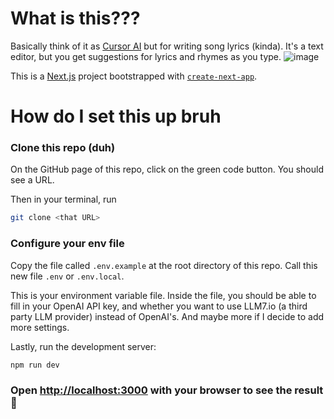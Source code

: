 # What is this???
Basically think of it as [Cursor AI](https://cursor.com/en) but for writing song lyrics (kinda). It's a text editor, but you get suggestions for lyrics and rhymes as you type.
![image](https://github.com/user-attachments/assets/4e754119-b3a5-434c-9459-bb5785c72f6f)


This is a [Next.js](https://nextjs.org) project bootstrapped with [`create-next-app`](https://github.com/vercel/next.js/tree/canary/packages/create-next-app).

# How do I set this up bruh

### Clone this repo (duh)
On the GitHub page of this repo, click on the green code button. You should see a URL.

Then in your terminal, run
```bash
git clone <that URL>
```

### Configure your env file
Copy the file called `.env.example` at the root directory of this repo. Call this new file `.env` or `.env.local`.

This is your environment variable file. Inside the file, you should be able to fill in your OpenAI API key, and whether you want to use LLM7.io (a third party LLM provider) instead of OpenAI's. And maybe more if I decide to add more settings.

Lastly, run the development server:
```bash
npm run dev
```

### Open [http://localhost:3000](http://localhost:3000) with your browser to see the result 💅
